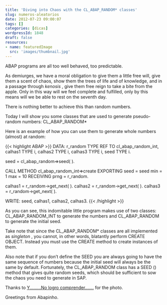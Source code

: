 ```yaml
---
title: 'Diving into Chaos with the CL_ABAP_RANDOM* classes'
slug: numeros-aleatorios
date: 2012-07-23 09:00:07
tags: []
categories: [dicas]
wordpressId: 1848
draft: false
resources:
- name: featuredImage
  src: 'images/thumbnail.jpg'
---
```

ABAP programs are all too well behaved, too predictable.

As demiurges, we have a moral obligation to give them a little free will, give them a scent of chaos, show them the trees of life and of knowledge, and in a passage through _kenosis_ , give them free reign to take a bite from the apple. Only in this way will we feel complete and fulfilled, only by this means will we be able to rest on the seventh day.

There is nothing better to achieve this than random numbers.

<!--more-->

Today I will show you some classes that are used to generate pseudo-random numbers: CL_ABAP_RANDOM*

Here is an example of how you can use them to generate whole numbers (almost) at random:


{{< highlight ABAP >}}
DATA: r_random TYPE REF TO cl_abap_random_int,
      calhas1   TYPE i,
      calhas2   TYPE i,
      calhas3   TYPE i,
      seed      TYPE i.

seed = cl_abap_random=>seed( ).

CALL METHOD cl_abap_random_int=>create
  EXPORTING
    seed = seed
    min  = 1
    max  = 10
  RECEIVING
    prng = r_random.

calhas1 = r_random->get_next( ).
calhas2 = r_random->get_next( ).
calhas3 = r_random->get_next( ).

WRITE: seed, calhas1, calhas2, calhas3.
{{< /highlight >}}

As you can see, this indomitable little program makes use of two classes: CL_ABAP_RANDOM_INT to generate the numbers and CL_ABAP_RANDOM to generate the initial seed.

Take note that since the CL_ABAP_RANDOM* classes are all implemented as _singleton_ , you cannot, in other words, blatantly perform CREATE OBJECT. Instead you must use the CREATE method to create instances of them.

Also note that if you don’t define the SEED you are always going to have the same sequence of numbers because the initial seed will always be the same by default. Fortunately, the CL_ABAP_RANDOM class has a SEED () method that gives quite random seeds, which should be sufficient to sow the chaos you need to generate in SAP.

Thanks to [Y.........No logro comprender.......][1] for the photo.

Greetings from Abapinho.

   [1]: https://www.flickr.com/photos/pasteldechoclo/2109468529/
